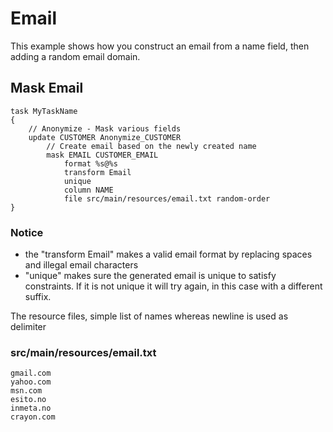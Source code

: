 # Email

This example shows how you construct an email from a name field, then adding a random email domain.

## Mask Email
```ano
task MyTaskName
{
    // Anonymize - Mask various fields
    update CUSTOMER Anonymize_CUSTOMER
        // Create email based on the newly created name
        mask EMAIL CUSTOMER_EMAIL
            format %s@%s
            transform Email
            unique
            column NAME
            file src/main/resources/email.txt random-order
}
```

### Notice

- the "transform Email" makes a valid email format by replacing spaces and illegal email characters
- "unique" makes sure the generated email is unique to satisfy constraints. If it is not unique it will try again, in this case with a different suffix. 

The resource files, simple list of names whereas newline is used as delimiter

### src/main/resources/email.txt

```
gmail.com
yahoo.com
msn.com
esito.no
inmeta.no
crayon.com
```